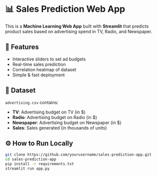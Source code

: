 # 📊 Sales Prediction Web App

This is a **Machine Learning Web App** built with **Streamlit** that predicts product sales based on advertising spend in TV, Radio, and Newspaper.

## 🚀 Features
- Interactive sliders to set ad budgets
- Real-time sales prediction
- Correlation heatmap of dataset
- Simple & fast deployment

## 📂 Dataset
`advertising.csv` contains:
- **TV**: Advertising budget on TV (in $)
- **Radio**: Advertising budget on Radio (in $)
- **Newspaper**: Advertising budget on Newspaper (in $)
- **Sales**: Sales generated (in thousands of units)

## ⚙️ How to Run Locally
```bash
git clone https://github.com/yourusername/sales-prediction-app.git
cd sales-prediction-app
pip install -r requirements.txt
streamlit run app.py

